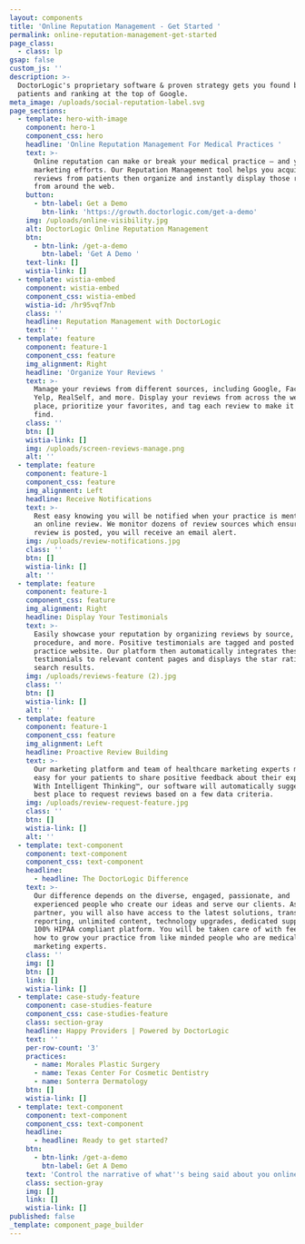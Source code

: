 ```yaml
---
layout: components
title: 'Online Reputation Management - Get Started '
permalink: online-reputation-management-get-started
page_class:
  - class: lp
gsap: false
custom_js: ''
description: >-
  DoctorLogic's proprietary software & proven strategy gets you found by more
  patients and ranking at the top of Google.
meta_image: /uploads/social-reputation-label.svg
page_sections:
  - template: hero-with-image
    component: hero-1
    component_css: hero
    headline: 'Online Reputation Management For Medical Practices '
    text: >-
      Online reputation can make or break your medical practice – and your
      marketing efforts. Our Reputation Management tool helps you acquire more
      reviews from patients then organize and instantly display those reviews
      from around the web.
    button:
      - btn-label: Get a Demo
        btn-link: 'https://growth.doctorlogic.com/get-a-demo'
    img: /uploads/online-visibility.jpg
    alt: DoctorLogic Online Reputation Management
    btn:
      - btn-link: /get-a-demo
        btn-label: 'Get A Demo '
    text-link: []
    wistia-link: []
  - template: wistia-embed
    component: wistia-embed
    component_css: wistia-embed
    wistia-id: /hr95vqf7nb
    class: ''
    headline: Reputation Management with DoctorLogic
    text: ''
  - template: feature
    component: feature-1
    component_css: feature
    img_alignment: Right
    headline: 'Organize Your Reviews '
    text: >-
      Manage your reviews from different sources, including Google, Facebook,
      Yelp, RealSelf, and more. Display your reviews from across the web in one
      place, prioritize your favorites, and tag each review to make it simple to
      find.
    class: ''
    btn: []
    wistia-link: []
    img: /uploads/screen-reviews-manage.png
    alt: ''
  - template: feature
    component: feature-1
    component_css: feature
    img_alignment: Left
    headline: Receive Notifications
    text: >-
      Rest easy knowing you will be notified when your practice is mentioned in
      an online review. We monitor dozens of review sources which ensures when a
      review is posted, you will receive an email alert.
    img: /uploads/review-notifications.jpg
    class: ''
    btn: []
    wistia-link: []
    alt: ''
  - template: feature
    component: feature-1
    component_css: feature
    img_alignment: Right
    headline: Display Your Testimonials
    text: >-
      Easily showcase your reputation by organizing reviews by source, doctor,
      procedure, and more. Positive testimonials are tagged and posted to your
      practice website. Our platform then automatically integrates these
      testimonials to relevant content pages and displays the star ratings in
      search results.
    img: /uploads/reviews-feature (2).jpg
    class: ''
    btn: []
    wistia-link: []
    alt: ''
  - template: feature
    component: feature-1
    component_css: feature
    img_alignment: Left
    headline: Proactive Review Building
    text: >-
      Our marketing platform and team of healthcare marketing experts make it
      easy for your patients to share positive feedback about their experiences.
      With Intelligent Thinking™, our software will automatically suggest the
      best place to request reviews based on a few data criteria.
    img: /uploads/review-request-feature.jpg
    class: ''
    btn: []
    wistia-link: []
    alt: ''
  - template: text-component
    component: text-component
    component_css: text-component
    headline:
      - headline: The DoctorLogic Difference
    text: >-
      Our difference depends on the diverse, engaged, passionate, and
      experienced people who create our ideas and serve our clients. As our
      partner, you will also have access to the latest solutions, transparent
      reporting, unlimited content, technology upgrades, dedicated support and a
      100% HIPAA compliant platform. You will be taken care of with feedback on
      how to grow your practice from like minded people who are medical
      marketing experts.
    class: ''
    img: []
    btn: []
    link: []
    wistia-link: []
  - template: case-study-feature
    component: case-studies-feature
    component_css: case-studies-feature
    class: section-gray
    headline: Happy Providers | Powered by DoctorLogic
    text: ''
    per-row-count: '3'
    practices:
      - name: Morales Plastic Surgery
      - name: Texas Center For Cosmetic Dentistry
      - name: Sonterra Dermatology
    btn: []
    wistia-link: []
  - template: text-component
    component: text-component
    component_css: text-component
    headline:
      - headline: Ready to get started?
    btn:
      - btn-link: /get-a-demo
        btn-label: Get A Demo
    text: 'Control the narrative of what''s being said about you online. '
    class: section-gray
    img: []
    link: []
    wistia-link: []
published: false
_template: component_page_builder
---
```


